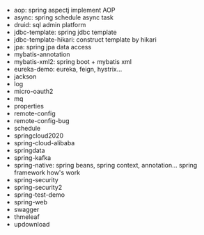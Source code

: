 - aop: spring aspectj implement AOP
- async: spring schedule async task
- druid: sql admin platform
- jdbc-template: spring jdbc template
- jdbc-template-hikari: construct template by hikari
- jpa: spring jpa data access
- mybatis-annotation
- mybatis-xml2: spring boot + mybatis xml
- eureka-demo: eureka, feign, hystrix...
- jackson
- log
- micro-oauth2
- mq
- properties
- remote-config
- remote-config-bug
- schedule
- springcloud2020
- spring-cloud-alibaba
- springdata
- spring-kafka
- spring-native: spring beans, spring context, annotation... spring framework how's work
- spring-security
- spring-security2
- spring-test-demo
- spring-web
- swagger
- thmeleaf
- updownload


